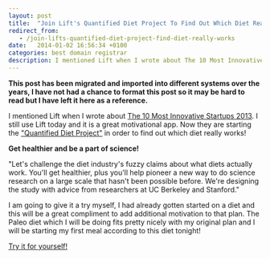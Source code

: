 ```yaml
---
layout: post
title:  "Join Lift's Quantified Diet Project To Find Out Which Diet Really Works!"
redirect_from:
   - /join-lifts-quantified-diet-project-find-diet-really-works
date:   2014-01-02 16:56:34 +0100
categories: best domain registrar
description: I mentioned Lift when I wrote about The 10 Most Innovative Startups 2013. I still use Lift today...
---
```


**This post has been migrated and imported into different systems over the years, I have not had a chance to format this post so it may be hard to read but I have left it here as a reference.**

I mentioned Lift when I wrote about [The 10 Most Innovative Startups 2013](http://markustenghamn.com/10-innovative-startups-2013 "10 Most Innovative Startups"). I still use Lift today and it is a great motivational app. Now they are starting the ["Quantified Diet Project"](https://lift.do/quantified-diet "Quantified Diet Project") in order to find out which diet really works!  
  
**Get healthier and be a part of science!**  
  
 "Let's challenge the diet industry's fuzzy claims about what diets actually work. You'll get healthier, plus you'll help pioneer a new way to do science research on a large scale that hasn't been possible before. We're designing the study with advice from researchers at UC Berkeley and Stanford."  
  
 I am going to give it a try myself, I had already gotten started on a diet and this will be a great compliment to add additional motivation to that plan. The Paleo diet which I will be doing fits pretty nicely with my original plan and I will be starting my first meal according to this diet tonight!  
  
[Try it for yourself!](https://lift.do/quantified-diet "Try the quantified diet by Lift")